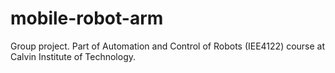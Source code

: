 # mobile-robot-arm
Group project. Part of Automation and Control of Robots (IEE4122) course at Calvin Institute of Technology. 
